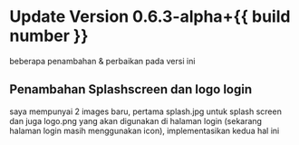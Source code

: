# Update Version 0.6.3-alpha+{{ build number }}

beberapa penambahan & perbaikan pada versi ini

## Penambahan Splashscreen dan logo login
saya mempunyai 2 images baru, pertama splash.jpg untuk splash screen dan juga logo.png yang akan digunakan di halaman login (sekarang halaman login masih menggunakan icon), implementasikan kedua hal ini